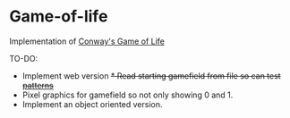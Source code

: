 # Game-of-life
Implementation of [Conway's Game of Life](https://en.wikipedia.org/wiki/Conway's_Game_of_Life)

TO-DO:
* Implement web version
<s>* Read starting gamefield from file so can test [patterns](https://en.wikipedia.org/wiki/Conway's_Game_of_Life#Examples_of_patterns)</s>
* Pixel graphics for gamefield so not only showing 0 and 1.
* Implement an object oriented version.
